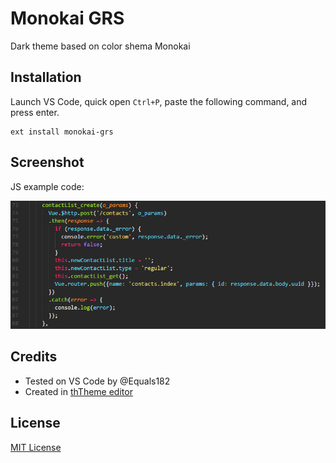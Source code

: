 # Monokai GRS
Dark theme based on color shema Monokai

## Installation
Launch VS Code, quick open `Ctrl+P`, paste the following command, and press enter.

```
ext install monokai-grs
```

## Screenshot
JS example code:

![Example JS](example-js.png)

## Credits
- Tested on VS Code by @Equals182
- Created in [thTheme editor](http://tmtheme-editor.herokuapp.com)

## License
[MIT License](LICENSE)